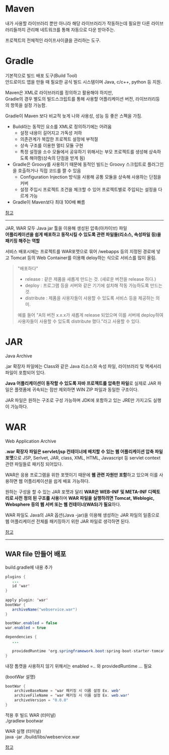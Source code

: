 # Maven
내가 사용할 라이브러리 뿐만 아니라 해당 라이브러리가 작동하는데 필요한 다른 라이브러리들까지 관리해 네트워크를 통해 자동으로 다운 받아주는.  

프로젝트의 전체적인 라이프사이클을 관리하는 도구.  

# Gradle
기본적으로 빌드 배포 도구(Build Tool)  
안드로이드 앱을 만들 때 필요한 공식 빌드 시스템이며 Java, c/c++, python 등 지원.  

Maven은 XML로 라이브러리를 정의하고 활용해야 하지만,  
Gradle의 경우 별도의 빌드스크립트를 통해 사용할 어플리케이션 버전, 라이브러리등의 항목을 설정 가능함.  

Gradle이 Maven 보다 비교적 늦게 나와 사용성, 성능 등 좋은 스펙을 가짐.  

- Build라는 동적인 요소를 XML로 정의하기에는 어려움  
	- 설정 내용이 길어지고 가독성 저하
	- 의존관계가 복잡한 프로젝트 설정에 부적절
	- 상속 구조를 이용한 멀티 모듈 구현
	- 특정 설정을 소수 모듈에서 공유하기 위해서는 부모 프로젝트를 생성해 상속하도록 해야함(상속의 단점을 받게 됨)
- Gradle은 Groovy를 사용하기 때문에 동적인 빌드는 Groovy 스크립트로 플러그인을 호출하거나 직접 코드를 짤 수 있음
	- Configuration Injection 방식을 사용해 공통 모듈을 상속해 사용하는 단점을 커버
	- 설정 주입시 프로젝트 조건을 체크할 수 있어 프로젝트별로 주입되는 설정을 다르게 가능
- Gradle이 Maven보다 최대 100배 빠름

[참고](https://hyojun123.github.io/2019/04/18/gradleAndMaven/)

---

JAR, WAR 모두 Java jar 툴을 이용해 생성된 압축(아카이브) 파일  
**어플리케이션을 쉽게 배포하고 동작시킬 수 있도록 관련 파일들(리소스, 속성파일 등)을 패키징 해주는 역할**  

서비스 배포시에는 프로젝트를 WAR포맷으로 묶어 /webapps 등의 지정된 경로에 넣고 Tomcat 등의 Web Container를 이용해 deloy하는 식으로 서비스를 많이 올림.  

> "배포하다"
> - release
>   : 같은 제품을 새롭게 만드는 것. (새로운 버전을 release 하다.)
> - deploy
>   : 프로그램 등을 서버와 같은 기기에 설치해 작동 가능하도록 만드는 것.
> - distribute
>   : 제품을 사용자들이 사용할 수 있도록 서비스 등을 제공하는 의미.
>   
> 예를 들어 "A의 버전 x.x.x가 새롭게 release 되었으며 이를 서버에 deploy하여 사용자들이 사용할 수 있도록 distribute 했다."라고 사용할 수 있다.

# JAR
Java Archive  

.jar 확장자 파일에는 Class와 같은 Java 리소스와 속성 파일, 라이브러리 및 액세서리 파일이 포함되어 있다.  

**Java 어플리케이션이 동작할 수 있도록 자바 프로젝트를 압축한 파일**로  실제로 JAR 파일은 플랫폼에 귀속되는 점만 제외하면 WIN ZIP 파일과 동일한 구조이다.  

JAR 파일은 원하는 구조로 구성 가능하며 JDK에 포함하고 있는 JRE만 가지고도 실행이 가능하다.  

# WAR
Web Application Archive  

**.war 확장자 파일은 servlet/jsp 컨테이너에 배치할 수 있는 웹 어플리케이션 압축 파일 포맷**으로 JSP, Serlvet, JAR, class, XML, HTML, Javascript 등 servlet context 관련 파일들로 패키징 되어있다.  

WAR은 응용 프로그램을 위한 포맷이기 때문에 **웹 관련 자원만 포함**하고 있으며 이를 사용하면 웹 어플리케이션을 쉽게 배포 가능하다.  

원하는 구성을 할 수 있는 JAR 포맷과 달리 **WAR은 WEB-INF 및 META-INF 디렉토리로 사전 정의 된 구조를 사용**하며 **WAR 파일을 실행하려면 Tomcat, Weblogic, Websphere 등의 웹 서버 또는 웹 컨테이너(WAS)가 필요**하다.  

WAR 파일도 Java의 JAR 옵션(Java -jar)을 이용해 생성하는 JAR 파일의 일종으로 웹 어플리케이션 전체를 패키징하기 위한 JAR 파일로 생각하면 된다.  

[참고](https://ifuwanna.tistory.com/224)  

---

## WAR file 만들어 배포
build.gradle에 내용 추가  
```java
plugins {  
   ...
   id 'war'  
}  
  
apply plugin: 'war'  
bootWar {  
   archiveName("webservice.war")  
}

bootWar.enabled = false  
war.enabled = true

dependencies {  
   ...
  
   providedRuntime 'org.springframework.boot:spring-boot-starter-tomcat'  
}
```
내장 톰캣을 사용하지 않기 위해서는 enabled =.. 와 providedRuntime ... 필요  

(bootWar 설명)  
```java
bootWar {
	archiveBaseName = 'war 패키징 시 이름 설정 Ex. web'
	archiveFileName = 'war 패키징 시 이름 설정 Ex. web.war'
	archiveVersion = "0.0.0"
}
```
적용 후 빌드 WAR (터미널)  
./gradlew bootwar  

WAR 실행 (터미널)  
java -jar ./build/libs/webservice.war  

[참고](https://bigdatamaster.tistory.com/121)

